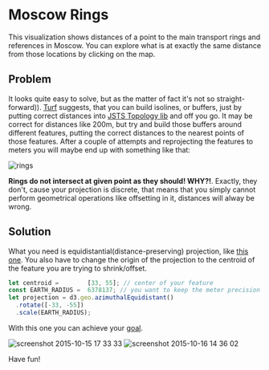# Moscow Rings

This visualization shows distances of a point to the main transport rings and 
references in Moscow. You can explore what is at exactly the same distance 
from those locations by clicking on the map.

## Problem

It looks quite easy to solve, but as the matter of fact it's not so 
straight-forward)). [Turf](https://github.com/turfjs/turf-buffer) suggests, that
you can build isolines, or buffers, just by putting correct distances into 
[JSTS Topology lib](https://github.com/bjornharrtell/jsts) and off you go. It 
may be correct for distances like 200m, but try and build those buffers around 
different features, putting the correct distances to the nearest points of those 
features. After a couple of attempts and reprojecting the features to meters you
will maybe end up with something like that:

![rings](https://cloud.githubusercontent.com/assets/26884/10547868/3a09e65c-7437-11e5-9bd7-7fc4cae8d1cc.png)

**Rings do not intersect at given point as they should! WHY?!**. Exactly, they 
don't, cause your projection is discrete, that means that you simply cannot
perform geometrical operations like offsetting in it, distances will alway be 
wrong.

## Solution

What you need is equidistantial(distance-preserving) projection, like [this one](http://bl.ocks.org/mbostock/4436875).
You also have to change the origin of the projection to the centroid of the 
feature you are trying to shrink/offset.

```javascript
let centroid =        [33, 55]; // center of your feature
const EARTH_RADIUS =  6378137; // you want to keep the meter precision
let projection = d3.geo.azimuthalEquidistant()
  .rotate([-33, -55])
  .scale(EARTH_RADIUS);
```

With this one you can achieve your [goal](https://w8r.github.io/moscow-rings/).

![screenshot 2015-10-15 17 33 33](https://cloud.githubusercontent.com/assets/26884/10548103/d901d124-7438-11e5-88f2-c7437b772a8f.png)
![screenshot 2015-10-16 14 36 02](https://cloud.githubusercontent.com/assets/26884/10548096/d1515d8c-7438-11e5-903f-93b255c0ee5c.png)


Have fun!

